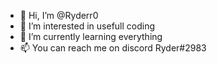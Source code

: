 - 👋 Hi, I’m @Ryderr0
- 👀 I’m interested in usefull coding
- 🌱 I’m currently learning everything
- 📫 You can reach me on discord Ryder#2983
